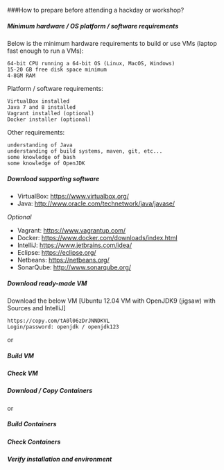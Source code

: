 ###How to prepare before attending a hackday or workshop?

##### Minimum hardware / OS platform / software requirements
Below is the minimum hardware requirements to build or use VMs (laptop fast enough to run a VMs):

    64-bit CPU running a 64-bit OS (Linux, MacOS, Windows)
    15-20 GB free disk space minimum
    4-8GM RAM

Platform / software requirements:

    VirtualBox installed
    Java 7 and 8 installed
    Vagrant installed (optional)
    Docker installer (optional)
    
Other requirements:

    understanding of Java
    understanding of build systems, maven, git, etc... 
    some knowledge of bash
    some knowledge of OpenJDK

##### Download supporting software
- VirtualBox: https://www.virtualbox.org/
- Java: http://www.oracle.com/technetwork/java/javase/

_Optional_
- Vagrant: https://www.vagrantup.com/
- Docker: https://www.docker.com/downloads/index.html
- IntelliJ: https://www.jetbrains.com/idea/
- Eclipse: https://eclipse.org/
- Netbeans: https://netbeans.org/
- SonarQube: http://www.sonarqube.org/

##### Download ready-made VM

Download the below VM [Ubuntu 12.04 VM with OpenJDK9 (jigsaw) with Sources and IntelliJ]
     
    
    https://copy.com/tA0l06zDrJNNDKVL
    Login/password: openjdk / openjdk123


or

##### Build VM


##### Check VM


##### Download / Copy Containers

or

##### Build Containers


##### Check Containers


##### Verify installation and environment